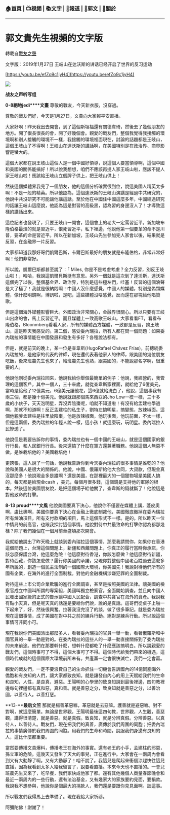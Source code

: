###  [:house:首頁](https://github.com/ourhimalayas/home) | [:tv:視頻](https://github.com/ourhimalayas/videos) | [:books:文字](https://github.com/ourhimalayas/txt) | [:newspaper:報道](https://github.com/ourhimalayas/news) | [:eagle:郭文](https://github.com/ourhimalayas/guomedia) | [:pray:關於](https://github.com/ourhimalayas/home/tree/master/about)
---
# 郭文貴先生視頻的文字版
轉載自[戰友之聲](http://littleantvoice.blogspot.com)

文字版：2019年1月27日 王岐山在达沃斯的讲话已经开启了世界的反习运动
  

[https://youtu.be/efZo9c1jyH4](https://youtu.be/efZo9c1jyH4)
  

[![](https://2.bp.blogspot.com/-gk789TtAcEw/XFKi0ehrruI/AAAAAAAABXk/spdELJDskvoHyHgVLeU3q2mflsjlMEQCACLcBGAs/s400/222.PNG)](https://2.bp.blogspot.com/-gk789TtAcEw/XFKi0ehrruI/AAAAAAAABXk/spdELJDskvoHyHgVLeU3q2mflsjlMEQCACLcBGAs/s1600/222.PNG)

**战友之声听写组**
  

**0-8****絕地****jedi****文畫**
尊敬的戰友，今天新衣服，沒穿過。  
  

尊敬的戰友們好，今天是1月27日，文貴向大家報平安直播。
  

大家好啊！昨天我出去開會，到了這個斯坦福還有關德韋琦，然後去了幾個朋友的地方。開了很長很長的會，開了好幾個會。親愛的戰友們，整個我覺得我接觸的環境啊和別人接觸的環境不一樣，我接觸的環境裡面現在，討論的話題都是王岐山，這個王岐山了不得啊！王岐山在達沃斯的講話啊，在美國特別是在政治界、商界影響是蠻大的。
  

這個大家都在說王岐山這個人是一個中國好領導，說這個人要當領導啊，這個中國和美國的關係能搞好！所以說我想想，咱們不應該再提人家王岐山啦，應該不提人家王岐山啦！應該給王岐山立個牌子供上，把王岐山供上！
  

然後這個媒體界我見了一個朋友，他的這個分析確實很到位，說這美國人精英太多啊！不是一般的精英。所以他認為，這個達沃斯的王岐山演講是經過中共研究的，他說中共沒研究不可能讓他講這話。至於他在中國住中國這麼多年，中國經過研究的話讓王岐山這麼說，他認為這是對習的高級黑，認為習的身邊沒人了！才導致這樣的講話出來。
  

這位記者也發現了，只要王岐山一開會，這個會上的老大一定罵習近平。新加坡布隆伯格最煩的就是習近平，恨死習近平，私下裡邊，他說他第一個要革的命不是川普，要革的命是習近平。所以在新加坡，王岐山先生參加完人家會以後，結果就是反習，在金融界一片反習。
  

大家都知道我那好哥們凱爾巴斯，卡爾巴斯最好的朋友就是布隆伯格，非常非常好啊！他們非常好。
  

所以說，凱爾巴斯都甚至說了：「 Miles, 你是不是考慮考慮？全力反習，別反王岐山啦！」哈哈，我說這凱爾貝斯挺有意思。另外一個就是這次到了達沃斯，達沃斯這個完了以後，整個基金界、政治界，特別是這些極左們，哇塞！反習的這個浪聲是大了極了！我就是很納悶啊！中國人沒什麼感覺，中國人的媒體，特別是偽類媒體，像什麼明鏡啊，博訊啦，是吧，這些媒體沒啥感覺，反而還在那塊給他唱贊歌。
  

但是這個海外媒體影響巨大。外國政治非常關心，金融界很關心。所以只要有王岐山出席的會，馬上反習近平。而且媒體上一致高歌王岐山。大家看看FT，看看布隆伯格，Bloonmberg看看人家，所有的媒體西方媒體，一致都是反習，誇王岐山，這是昨天我感受的。第二個，感受委內瑞拉，所有人都在問一個問題：如果委內瑞拉的事情能在中國發展和發生有多好？各種說法都有。
  

但是，就是前天的晚上，某一位是查韋斯(HugoRafael Chávez Frías)，前總統委內瑞拉的，是他家的代表的律師，現在還代表著他家人的律師，跟美國的幾位朋友吃飯，後來班農先生也來了，給班農先生也熟，跟美國的，不能說那名字啊，很重要的人。
  

他說他剛從委內瑞拉回來，他說我給你舉個最簡單的例子：他說，我經營的，我管理的這個客戶，其中一個人，三十來歲，就從查韋斯家裡面，就給他了6億美元，當時是給他了12億美元，6億美元讓他花，這6億就給洗白了，他說，這個事我有兩三個，都是幾十億美元。他說就跟那個馬來西亞的Jho Low一模一樣，三十多歲的小伙子，天天泡明星，弄沒弄陰棗呢，咱就不知道啦！有沒有給孟建柱學過啊，那就不知道啊！反正孟建柱的私生子，劉特左搞明星，搞變態，放辣椒面。這個他親爹孟建柱是往里放陰棗，他是放辣椒面，他玩後面，他玩前面，不太一樣，但是這兩個，委內瑞拉的年輕人說一樣，這小孩！就這麼玩，玩明星。委內瑞拉人民慘透了。
  

他說但是我要告訴你的事情，委內瑞拉也有一個中國的王岐山，就是這個國家的銀行行長，和人民銀行行長。後來還搞了什麼在軍方還兼著職務。他說這個人無惡不做。是誰栽培他的？美國栽培他！
  

更誇張，這人說了一句話，他說我告訴你到今天委內瑞拉的很多事情是誰乾的？他說和美國人是很大的關係的。他說，中國、俄羅斯給他大合同，大貸款，但現金真沒那麼多！他說現金多是誰啊？還是美國，在那裡最大的一個獵物場是美國人搞的，每天都是給現金cash ，美元，每個月很多錢，這個錢是支持他的軍隊的根本。然後這位美國朋友說，是把這個場子給他關了，查韋斯的錢就斷了！他說這是對他致命的打擊。
  

**8-13** **proud****文風**
他說美國要真下決心，他說你不僅要在媒體上講，蓬皮奧啊，盧比奧啊，美國你要真下決心在金融上徹底制裁他，美國徹底撤掉在委內瑞拉所有煉油項目，所有支付款項的項目，馬上這個形式不一樣。是的。所以昨天一位中情局的前高官，也跟我探討這個事情。他說對待中共最致命的打擊你認為都那幾樣？除了我們幾個在一個月前華盛頓那次開會。  
  

我就給他說出了昨天晚上就談到委內瑞拉這個事情，那麼我請問你，如果你在香港這個問題上，台灣這個問題上，新疆和西藏問題上，你真正的履行當時你承諾，你該怎麼保護台灣，他這麼危險！他這麼對待香港，你該怎麼做？他這麼對待新疆，對待西藏，你該怎麼做？履行你美國的承諾，兌現你對整個中國老百姓過去這麼多年所說的，創造一個民主法制的一個國際大環境，你美國先！我說對待他們所有的國有企業，在海外的進行全面制裁。對他的金融機構涉嫌犯罪的全面制裁。
  

對待這些上市公司企業欺騙的進行全面調查，甚至是按照美國的法律。讓美國的檢察官成立中國叫所謂的專案組，美國叫獨立檢察官。全面開始調查。並且向中國人民發出國家級的正式的告示讓中國人民配合，調查中共貪官在海外的資產。我說我有點小天真，但是呢天真的話還是要給你們說，說的是真話。這哥們從桌子上啪一下起來了，好，然後很興奮。拉著我沒完沒了的談，做了很多筆記。就是委內瑞拉現在這個事情，成了美國在對中共之前的練兵行動。絕對是練兵行動。所以說這個事情可非同小可。
  

現在我說你們美國派出那麼多人，看著委內瑞拉的官員一舉一動，看著俄羅斯和中國官員的一舉一動是對的。在委內瑞拉的這些人的一舉一動直接關係到了委內瑞拉的未來前途。他們在那要幹什麼，想幹什麼都乾了什麼應該搞明白。所以說親愛的戰友們，這個時事可了不得，這個大事可了不得。這個時代給我們帶來的機遇，這個時代成就的這個國際大環境前所未有。共產黨一定會很快滅亡，我們一定會贏。
  

親愛的戰友們，一定不要浪費自己的生命抓住一切機會告訴國內的14億同胞海外僑胞和有良知的人們，讓大家都致良知。就是讓發自內心的用上天賦給我們的生命和良知，人性，是良真，避惡。王陽明的心學里的致良知說到最後裡邊，四句教裡邊每句裡邊都有真和惡，真和善。就是善惡之分，致良知就是善惡之分，以善治國，以善待人。以善打惡。
  

**13-****最后文竺**
那就是楊善革惡嘛，革惡就是去惡嘛。護善就是避惡嘛。對不對啊，就這麼簡單。無論是世界觀，王陽明最後這四句教，世界觀，人生觀，善惡觀，講得很清楚，就是善惡。就是真假。致良知，就是分辨真假。分辨善惡。以真待人，以善待人。戰友們，現在把我們的真善，廣傳於我們周圍的同胞；把委內瑞拉的事情廣傳於我們周圍的同胞。用我們的生命和時間，說服我們身邊有良知的人，這比什麼都重要。  
  

當然要傳播文貴爆料，傳播老王在海外的事實。還有老王的小手，孟建柱的邪惡，孫立軍的危險。這幾天又發生了天大的事兒，正在進行中。大家會在一兩周內會看到又有大動靜了啊。又有大動靜了！咱不說了。我這兒是爬起來衝個涼趕快往這兒直播，因為我看到太多人給我留言了，說要看直播。本來今天也不直播的。一會兒班農先生又來了，吃早餐，我們家快成他家了都。還有其他幾個人商量春節晚會和最近一兩周內的一些行動，還有法治基金，又有幾家大的家族要約見面，要捐款。我說我不想參與，他說你是個最大的捐款人，我們還是要跟你見見面啊。談這事。
  

所以戰友們我得馬上去準備了。現在我給大家祈禱。
  

阿彌陀佛！謝謝了！
<u></u><sub></sub><sup></sup><strike></strike>